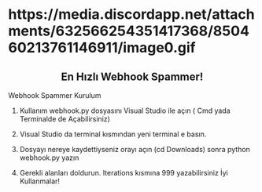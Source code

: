 <h1>
https://media.discordapp.net/attachments/632566254351417368/850460213761146911/image0.gif
</h1>

<h2 align="center">
  En Hızlı Webhook Spammer!
</h2>
 <a id="Kurulum"></a>  Webhook Spammer Kurulum

1. Kullanım webhook.py dosyasını Visual Studio ile açın ( Cmd yada Terminalde de Açabilirsiniz)

2. Visual Studio da terminal kısmından yeni terminal e basın.

3. Dosyayı nereye kaydettiyseniz orayı açın (cd Downloads) sonra python webhook.py yazın

4. Gerekli alanları doldurun. Iterations kısmına 999 yazabilirsiniz İyi Kullanmalar! 
